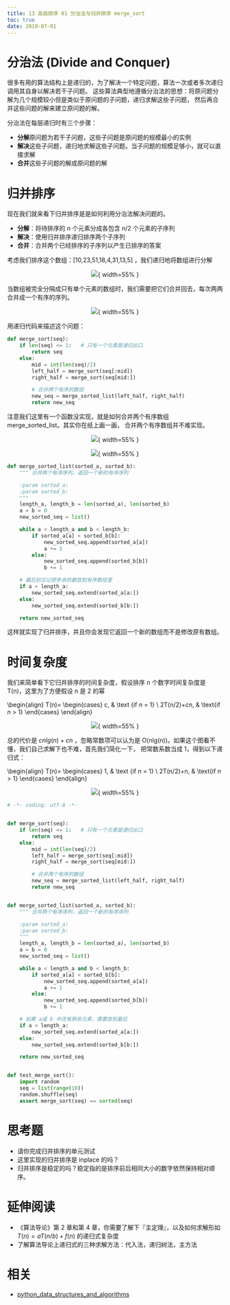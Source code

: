 ```yaml
---
title: 13 高级排序 01 分治法与归并排序 merge_sort
toc: true
date: 2019-07-01
---
```

# 分治法 (Divide and Conquer)

很多有用的算法结构上是递归的，为了解决一个特定问题，算法一次或者多次递归调用其自身以解决若干子问题。
这些算法典型地遵循分治法的思想：将原问题分解为几个规模较小但是类似于原问题的子问题，递归求解这些子问题，
然后再合并这些问题的解来建立原问题的解。

分治法在每层递归时有三个步骤：

- **分解**原问题为若干子问题，这些子问题是原问题的规模最小的实例
- **解决**这些子问题，递归地求解这些子问题。当子问题的规模足够小，就可以直接求解
- **合并**这些子问题的解成原问题的解


# 归并排序
现在我们就来看下归并排序是是如何利用分治法解决问题的。

- **分解**：将待排序的 n 个元素分成各包含 n/2 个元素的子序列
- **解决**：使用归并排序递归排序两个子序列
- **合并**：合并两个已经排序的子序列以产生已排序的答案

考虑我们排序这个数组：[10,23,51,18,4,31,13,5] ，我们递归地将数组进行分解

<center>

![](http://images.iterate.site/blog/image/20190701/9Xbb1JsvS6Ad.png?imageslim){ width=55% }

</center>


当数组被完全分隔成只有单个元素的数组时，我们需要把它们合并回去，每次两两合并成一个有序的序列。

<center>

![](http://images.iterate.site/blog/image/20190701/Yzu7ahHuiUC6.png?imageslim){ width=55% }

</center>


用递归代码来描述这个问题：

```py
def merge_sort(seq):
    if len(seq) <= 1:   # 只有一个元素是递归出口
        return seq
    else:
        mid = int(len(seq)/2)
        left_half = merge_sort(seq[:mid])
        right_half = merge_sort(seq[mid:])

        # 合并两个有序的数组
        new_seq = merge_sorted_list(left_half, right_half)
        return new_seq
```

注意我们这里有一个函数没实现，就是如何合并两个有序数组 merge_sorted_list。其实你在纸上画一画，
合并两个有序数组并不难实现。

<center>

![](http://images.iterate.site/blog/image/20190701/1btcVA66yLO0.png?imageslim){ width=55% }

</center>


<center>

![](http://images.iterate.site/blog/image/20190701/dkiGlmWqUIu2.png?imageslim){ width=55% }

</center>



```py
def merge_sorted_list(sorted_a, sorted_b):
    """ 合并两个有序序列，返回一个新的有序序列

    :param sorted_a:
    :param sorted_b:
    """
    length_a, length_b = len(sorted_a), len(sorted_b)
    a = b = 0
    new_sorted_seq = list()

    while a < length_a and b < length_b:
        if sorted_a[a] < sorted_b[b]:
            new_sorted_seq.append(sorted_a[a])
            a += 1
        else:
            new_sorted_seq.append(sorted_b[b])
            b += 1

    # 最后别忘记把多余的都放到有序数组里
    if a < length_a:
        new_sorted_seq.extend(sorted_a[a:])
    else:
        new_sorted_seq.extend(sorted_b[b:])

    return new_sorted_seq
```

这样就实现了归并排序，并且你会发现它返回一个新的数组而不是修改原有数组。


# 时间复杂度
我们来简单看下它归并排序的时间复杂度，假设排序 n 个数字时间复杂度是 T(n)，这里为了方便假设 n 是 2 的幂

\begin{align}
T(n)= \begin{cases} c, & \text {if $n$ = 1} \\ 2T(n/2)+cn, & \text{if $n$ > 1} \end{cases}
\end{align}

<center>

![](http://images.iterate.site/blog/image/20190701/I8pmfSofMwau.png?imageslim){ width=55% }

</center>


总的代价是 $cnlg(n)+cn$ ，忽略常数项可以认为是  O(nlg(n))。如果这个图看不懂，我们自己求解下也不难，首先我们简化一下，
把常数系数当成 1，得到以下递归式：

\begin{align}
T(n)= \begin{cases} 1, & \text {if $n$ = 1} \\ 2T(n/2)+n, & \text{if $n$ > 1} \end{cases}
\end{align}

<center>

![](http://images.iterate.site/blog/image/20190701/hcs2mvJVHDYM.png?imageslim){ width=55% }

</center>




```py
# -*- coding: utf-8 -*-


def merge_sort(seq):
    if len(seq) <= 1:   # 只有一个元素是递归出口
        return seq
    else:
        mid = int(len(seq)/2)
        left_half = merge_sort(seq[:mid])
        right_half = merge_sort(seq[mid:])

        # 合并两个有序的数组
        new_seq = merge_sorted_list(left_half, right_half)
        return new_seq


def merge_sorted_list(sorted_a, sorted_b):
    """ 合并两个有序序列，返回一个新的有序序列

    :param sorted_a:
    :param sorted_b:
    """
    length_a, length_b = len(sorted_a), len(sorted_b)
    a = b = 0
    new_sorted_seq = list()

    while a < length_a and b < length_b:
        if sorted_a[a] < sorted_b[b]:
            new_sorted_seq.append(sorted_a[a])
            a += 1
        else:
            new_sorted_seq.append(sorted_b[b])
            b += 1

    # 如果 a或 b 中还有剩余元素，需要放到最后
    if a < length_a:
        new_sorted_seq.extend(sorted_a[a:])
    else:
        new_sorted_seq.extend(sorted_b[b:])

    return new_sorted_seq


def test_merge_sort():
    import random
    seq = list(range(10))
    random.shuffle(seq)
    assert merge_sort(seq) == sorted(seq)
```

# 思考题
- 请你完成归并排序的单元测试
- 这里实现的归并排序是 inplace 的吗？
- 归并排序是稳定的吗？稳定指的是排序前后相同大小的数字依然保持相对顺序。

# 延伸阅读
- 《算法导论》第 2 章和第 4 章，你需要了解下『主定理』，以及如何求解形如 $T(n)=aT(n/b) + f(n)$ 的递归式复杂度
-  了解算法导论上递归式的三种求解方法：代入法，递归树法，主方法




# 相关

- [python_data_structures_and_algorithms](https://github.com/PegasusWang/python_data_structures_and_algorithms)
